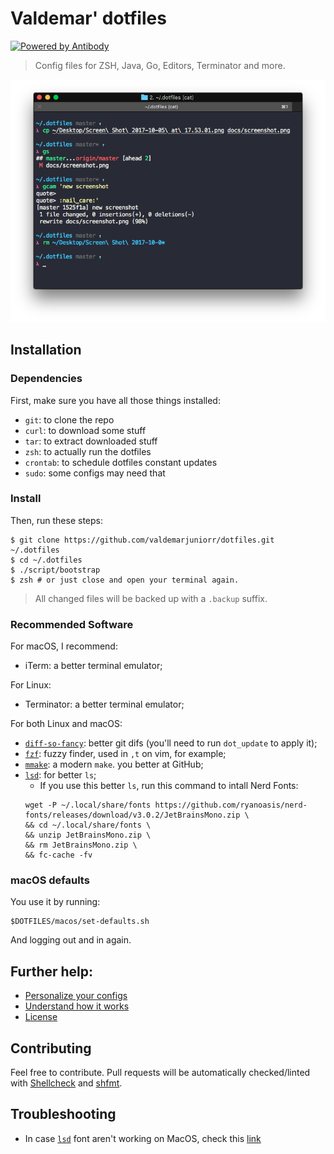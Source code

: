 # Valdemar' dotfiles

[![Powered by Antibody][ab]][ap]

> Config files for ZSH, Java, Go, Editors, Terminator and more.

![screenshot][scrn]

[ap]: https://github.com/getantibody/antibody
[ab]: https://img.shields.io/badge/powered%20by-antibody-blue.svg?style=flat-square
[scrn]: /docs/screenshot.png

## Installation

### Dependencies

First, make sure you have all those things installed:

- `git`: to clone the repo
- `curl`: to download some stuff
- `tar`: to extract downloaded stuff
- `zsh`: to actually run the dotfiles
- `crontab`: to schedule dotfiles constant updates
- `sudo`: some configs may need that

### Install

Then, run these steps:

```console
$ git clone https://github.com/valdemarjuniorr/dotfiles.git ~/.dotfiles
$ cd ~/.dotfiles
$ ./script/bootstrap
$ zsh # or just close and open your terminal again.
```

> All changed files will be backed up with a `.backup` suffix.

### Recommended Software

For macOS, I recommend:

- iTerm: a better terminal emulator;

For Linux:

- Terminator: a better terminal emulator;

For both Linux and macOS:

- [`diff-so-fancy`](https://github.com/so-fancy/diff-so-fancy):
better git difs (you'll need to run `dot_update` to apply it);
- [`fzf`](https://github.com/junegunn/fzf):
fuzzy finder, used in `,t` on vim, for example;
- [`mmake`](https://github.com/tj/mmake): a modern `make`.
  you better at GitHub;
- [`lsd`](https://github.com/lsd-rs/lsd): for better `ls`;
  - If you use this better `ls`, run this command to intall Nerd Fonts:
  ```console
  wget -P ~/.local/share/fonts https://github.com/ryanoasis/nerd-fonts/releases/download/v3.0.2/JetBrainsMono.zip \
  && cd ~/.local/share/fonts \
  && unzip JetBrainsMono.zip \
  && rm JetBrainsMono.zip \
  && fc-cache -fv
  ```

### macOS defaults

You use it by running:

```console
$DOTFILES/macos/set-defaults.sh
```

And logging out and in again.

## Further help:

- [Personalize your configs](/docs/PERSONALIZATION.md)
- [Understand how it works](/docs/PHILOSOPHY.md)
- [License](/LICENSE.md)

## Contributing

Feel free to contribute. Pull requests will be automatically
checked/linted with [Shellcheck](https://github.com/koalaman/shellcheck)
and [shfmt](https://github.com/mvdan/sh).

## Troubleshooting
- In case [`lsd`](https://github.com/lsd-rs/lsd) font aren't working on MacOS, check this [link](https://github.com/lsd-rs/lsd/issues/199#issuecomment-494218334)

